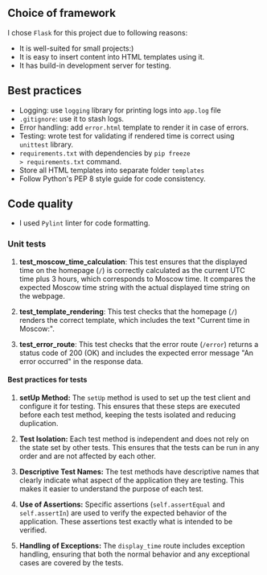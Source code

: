 ## Choice of framework


I chose ``Flask`` for this project due to following reasons:
 - It is well-suited for small projects:)
 - It is easy to insert content into HTML templates using it.
 - It has build-in development server for testing.

## Best practices

- Logging: use ``logging`` library for printing logs into ``app.log`` file
- ``.gitignore``: use it to stash logs.
- Error handling: add ``error.html`` template to render it in case of errors.
- Testing: wrote test for validating if rendered time is correct using ``unittest`` library.
- ``requirements.txt`` with dependencies by <code>pip freeze > requirements.txt</code> command.
- Store all HTML templates into separate folder ``templates``
- Follow Python's PEP 8 style guide for code consistency.

## Code quality

- I used ``Pylint`` linter for code formatting.


### Unit tests

1. **test_moscow_time_calculation**: This test ensures that the displayed time on the homepage (`/`) is correctly calculated as the current UTC time plus 3 hours, which corresponds to Moscow time. It compares the expected Moscow time string with the actual displayed time string on the webpage.

2. **test_template_rendering**: This test checks that the homepage (`/`) renders the correct template, which includes the text "Current time in Moscow:".

3. **test_error_route**: This test checks that the error route (`/error`) returns a status code of 200 (OK) and includes the expected error message "An error occurred" in the response data.

#### Best practices for tests

1. **setUp Method:** The `setUp` method is used to set up the test client and configure it for testing. This ensures that these steps are executed before each test method, keeping the tests isolated and reducing duplication.

2. **Test Isolation:** Each test method is independent and does not rely on the state set by other tests. This ensures that the tests can be run in any order and are not affected by each other.

3. **Descriptive Test Names:** The test methods have descriptive names that clearly indicate what aspect of the application they are testing. This makes it easier to understand the purpose of each test.

4. **Use of Assertions:** Specific assertions (`self.assertEqual` and `self.assertIn`) are used to verify the expected behavior of the application. These assertions test exactly what is intended to be verified.

5. **Handling of Exceptions:** The `display_time` route includes exception handling, ensuring that both the normal behavior and any exceptional cases are covered by the tests.


